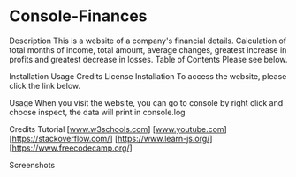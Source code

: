 # Console-Finances
Description
This is a website of a company's financial details. Calculation of total months of income, total amount, average changes, greatest increase in profits and greatest decrease in losses.
Table of Contents
Please see below.

Installation
Usage
Credits
License
Installation
To access the website, please click the link below. 

Usage
When you visit the website, you can go to console by right click and choose inspect, the data will print in console.log

Credits
Tutorial [www.w3schools.com]
         [www.youtube.com]
         [https://stackoverflow.com/] 
         [https://www.learn-js.org/]
         [https://www.freecodecamp.org/]

Screenshots